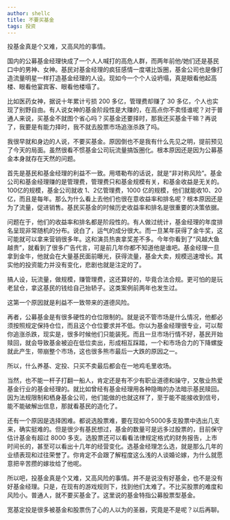 ```yaml
---
author: shellc
title: 不要买基金
tags: 投资
---
```


投基金真是个又难，又高风险的事情。

<!--more-->

国内的公募基金经理快成了一个人人喊打的高危人群，而两年前他/她们还是基民口中的男神、女神。基民对基金经理的疯狂感情一度堪比饭圈，基金公司也是像打造流量明星一样打造基金经理的人设。现如今一个个人设坍塌，真是眼看他起高楼、眼看他宴宾客、眼看他楼塌了。

比如医药女神，据说十年累计亏损 200 多亿，管理费却赚了 30 多亿，个人也实现了别野自由。有人说女神的基金阶段性是大赚的，在高点你不卖怪谁呢？对于普通人来说，买基金不就图个省心吗？买基金还要择时，那我还买基金干嘛？再说了，我要是有能力择时，我不就去股票市场追涨杀跌了吗。

我很早就和身边的人说，不要买基金。原因倒也不是我有什么先见之明，提前预见了今天的局面。虽然很看不惯基金公司玩流量搞饭圈化。根本原因还是因为公募基金本身就存在天然的问题。

首先是基民和基金经理的利益不一致。用塔勒布的话说，就是“非对称风险”。基金公司和基金经理赚的是管理费，管理费只和基金规模有关，和基金收益是无关的。100亿的规模，基金公司就收 1、2亿管理费，1000 亿的规模，他们就能收10、20亿，而且是每年。那么为什么看上去他们也很在意收益率和排名呢？根本原因还是为了流量，促进销售。基民买基金的时候历史收益率和排名是很重要的决策依据。

问题在于，他们的收益率和排名都是阶段性的。有人做过统计，基金经理的年度排名呈现非常随机的分布。说白了，运气的成分很大。而一旦某年获得了金牛奖，这可能就可以拿来营销很多年。这和演员热衷拿奖差不多。今年你看到了“风越大鱼越贵”，就看到了很多广告代言，可是前几年你都不知道他是谁吧。基金经理一旦拿到金牛，他就会在大量基民面前曝光，获得流量，基金大卖，规模迅速增长。其实他的投资能力并没有变化，悲剧也就是注定的了。

搞人设，玩流量，做规模，赚管理费，这还算好的，毕竟合法合规。更可怕的是玩老鼠仓，拿这基民的钱给自己抬轿子。这类案例前两年也发生过。

这第一个原因就是利益不一致带来的道德风险。

再者，公募基金是有很多硬性的仓位限制的。就是说不管市场是什么情况，他都必须按照规定保持仓位，而且这个仓位要求并不低。你以为基金经理很专业，可以帮你追涨杀跌，现实是，很多时候他们只能装死。而且一旦市场行情不好，基民开始赎回，就会导致基金被迫在低位卖出，形成相互踩踏，一个和市场合力的下降螺旋就此产生，带崩整个市场，这也很多熊市最后一大跌的原因之一。

所以，什么养基、定投、只买不卖最后都会在一地鸡毛里收场。

当然，也不能一杆子打翻一船人，肯定还是有不少有职业道德和操守，又敬业热爱基金行业的基金经理的。就比如曾经有基金经理用各种隐晦的办法暗示基民赎回。因为法规限制和栖身基金公司，他们能做的也就这样了，至于能不能接收到信号，能不能破解出信息，那就看基民的造化了。

还有一个原因是选择困难。都说选股票难，要在现如今5000多支股票中选出几支来，确实挺难的。但是很少有基民想过，基金的数量可是远多过股票的，目前保守估计基金有超过 8000 多支。选股票还可以看看法律规定格式的财务报告，上市时间长的，甚至可以看出十几年的经营变化。选基金经理怎么选，就是那么几年的业绩表现和过往荣誉了。你肯定不会跟了解程度这么浅的人谈婚论嫁，为什么就愿意把辛苦攒的嫁妆给了他呢。


所以吧，投基金真是个又难，又高风险的事情。并不是说没有好基金，也不是没有好基金经理。只是，在现有的游戏规则下，找到他们太难了。不比买股票的难度和风险小。普通人，就不要买基金了。这里说的基金特指公募股票型基金。


宽基定投是很多被基金和股票伤了心的人以为的圣器，究竟是不是呢？以后再聊。